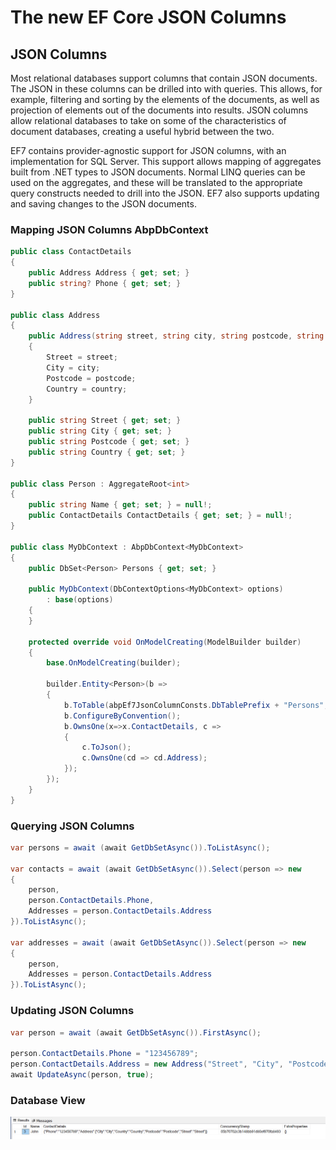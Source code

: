 # The new EF Core JSON Columns

## JSON Columns

Most relational databases support columns that contain JSON documents. The JSON in these columns can be drilled into with queries. This allows, for example, filtering and sorting by the elements of the documents, as well as projection of elements out of the documents into results. JSON columns allow relational databases to take on some of the characteristics of document databases, creating a useful hybrid between the two.

EF7 contains provider-agnostic support for JSON columns, with an implementation for SQL Server. This support allows mapping of aggregates built from .NET types to JSON documents. Normal LINQ queries can be used on the aggregates, and these will be translated to the appropriate query constructs needed to drill into the JSON. EF7 also supports updating and saving changes to the JSON documents.

### Mapping JSON Columns AbpDbContext

```csharp	
public class ContactDetails
{
    public Address Address { get; set; }
    public string? Phone { get; set; }
}

public class Address
{
    public Address(string street, string city, string postcode, string country)
    {
        Street = street;
        City = city;
        Postcode = postcode;
        Country = country;
    }

    public string Street { get; set; }
    public string City { get; set; }
    public string Postcode { get; set; }
    public string Country { get; set; }
}

public class Person : AggregateRoot<int>
{
    public string Name { get; set; } = null!;
    public ContactDetails ContactDetails { get; set; } = null!;
}

public class MyDbContext : AbpDbContext<MyDbContext>
{
    public DbSet<Person> Persons { get; set; }

    public MyDbContext(DbContextOptions<MyDbContext> options)
        : base(options)
    {
    }

    protected override void OnModelCreating(ModelBuilder builder)
    {
        base.OnModelCreating(builder);

        builder.Entity<Person>(b =>
        {
            b.ToTable(abpEf7JsonColumnConsts.DbTablePrefix + "Persons", abpEf7JsonColumnConsts.DbSchema);
            b.ConfigureByConvention();
            b.OwnsOne(x=>x.ContactDetails, c =>
            {
                c.ToJson();
                c.OwnsOne(cd => cd.Address);
            });
        });
    }
}
```

### Querying JSON Columns

```csharp
var persons = await (await GetDbSetAsync()).ToListAsync();

var contacts = await (await GetDbSetAsync()).Select(person => new
{
    person,
    person.ContactDetails.Phone,
    Addresses = person.ContactDetails.Address
}).ToListAsync();

var addresses = await (await GetDbSetAsync()).Select(person => new
{
    person,
    Addresses = person.ContactDetails.Address
}).ToListAsync();
```

### Updating JSON Columns

```csharp
var person = await (await GetDbSetAsync()).FirstAsync();

person.ContactDetails.Phone = "123456789";
person.ContactDetails.Address = new Address("Street", "City", "Postcode", "Country");
await UpdateAsync(person, true);
```

### Database View

![image](./Database.png)
